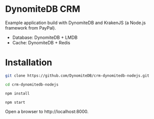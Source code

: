 # DynomiteDB CRM

Example application build with DynomiteDB and KrakenJS (a Node.js framework from PayPal).

- Database: DynomiteDB + LMDB
- Cache: DynomiteDB + Redis

# Installation

```bash
git clone https://github.com/DynomiteDB/crm-dynomitedb-nodejs.git

cd crm-dynomitedb-nodejs

npm install

npm start
```

Open a browser to http://localhost:8000.

